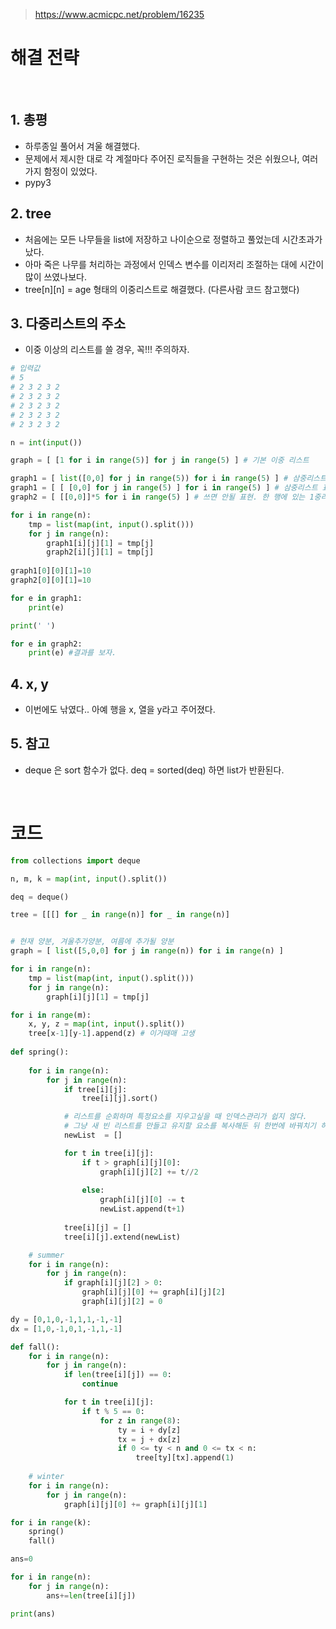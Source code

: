 > [ https://www.acmicpc.net/problem/16235 ]( https://www.acmicpc.net/problem/16235 )   

# 해결 전략

</br>

## 1. 총평 
- 하루종일 풀어서 겨울 해결했다.
- 문제에서 제시한 대로 각 계절마다 주어진 로직들을 구현하는 것은 쉬웠으나, 여러가지 함정이 있었다.
- pypy3

## 2. tree
- 처음에는 모든 나무들을 list에 저장하고 나이순으로 정렬하고 풀었는데 시간초과가 났다.
- 아마 죽은 나무를 처리하는 과정에서 인덱스 변수를 이리저리 조절하는 대에 시간이 많이 쓰였나보다.
- tree[n][n] = age 형태의 이중리스트로 해결했다. (다른사람 코드 참고했다)

## 3. 다중리스트의 주소
- 이중 이상의 리스트를 쓸 경우, 꼭!!! 주의하자.

```python
# 입력값
# 5
# 2 3 2 3 2
# 2 3 2 3 2
# 2 3 2 3 2
# 2 3 2 3 2
# 2 3 2 3 2

n = int(input())

graph = [ [1 for i in range(5)] for j in range(5) ] # 기본 이중 리스트

graph1 = [ list([0,0] for j in range(5)) for i in range(5) ] # 삼중리스트 표현 1
graph1 = [ [ [0,0] for j in range(5) ] for i in range(5) ] # 삼중리스트 표현 2. 이걸 쓰자.
graph2 = [ [[0,0]]*5 for i in range(5) ] # 쓰면 안될 표현. 한 행에 있는 1중리스트들의 주소가 같다!!!

for i in range(n):
    tmp = list(map(int, input().split()))
    for j in range(n):
        graph1[i][j][1] = tmp[j]
        graph2[i][j][1] = tmp[j]
    
graph1[0][0][1]=10
graph2[0][0][1]=10

for e in graph1:
    print(e)

print(' ')

for e in graph2:
    print(e) #결과를 보자.
```

## 4. x, y
- 이번에도 낚였다.. 아예 행을 x, 열을 y라고 주어졌다.

## 5. 참고
- deque 은 sort 함수가 없다. deq = sorted(deq) 하면 list가 반환된다.

</br>

# 코드

```python
from collections import deque

n, m, k = map(int, input().split())

deq = deque()

tree = [[[] for _ in range(n)] for _ in range(n)]


# 현재 양분, 겨울추가양분, 여름에 추가될 양분
graph = [ list([5,0,0] for j in range(n)) for i in range(n) ]

for i in range(n):
    tmp = list(map(int, input().split()))
    for j in range(n):
        graph[i][j][1] = tmp[j]

for i in range(m):
    x, y, z = map(int, input().split())
    tree[x-1][y-1].append(z) # 이거때매 고생
            
def spring():
    
    for i in range(n):
        for j in range(n):
            if tree[i][j]:
                tree[i][j].sort()

            # 리스트를 순회하며 특정요소를 지우고싶을 때 인덱스관리가 쉽지 않다.
            # 그냥 새 빈 리스트를 만들고 유지할 요소를 복사해둔 뒤 한번에 바꿔치기 하자.
            newList  = [] 

            for t in tree[i][j]:
                if t > graph[i][j][0]:
                    graph[i][j][2] += t//2
                
                else:
                    graph[i][j][0] -= t
                    newList.append(t+1)
            
            tree[i][j] = []
            tree[i][j].extend(newList)

    # summer
    for i in range(n):
        for j in range(n):
            if graph[i][j][2] > 0:
                graph[i][j][0] += graph[i][j][2]
                graph[i][j][2] = 0

dy = [0,1,0,-1,1,1,-1,-1]
dx = [1,0,-1,0,1,-1,1,-1]

def fall():
    for i in range(n):
        for j in range(n):
            if len(tree[i][j]) == 0:
                continue

            for t in tree[i][j]:
                if t % 5 == 0:
                    for z in range(8):
                        ty = i + dy[z]
                        tx = j + dx[z]
                        if 0 <= ty < n and 0 <= tx < n:
                            tree[ty][tx].append(1)
            
    # winter
    for i in range(n):
        for j in range(n):
            graph[i][j][0] += graph[i][j][1]

for i in range(k):
    spring()
    fall()

ans=0

for i in range(n):
    for j in range(n):
        ans+=len(tree[i][j])

print(ans)
```